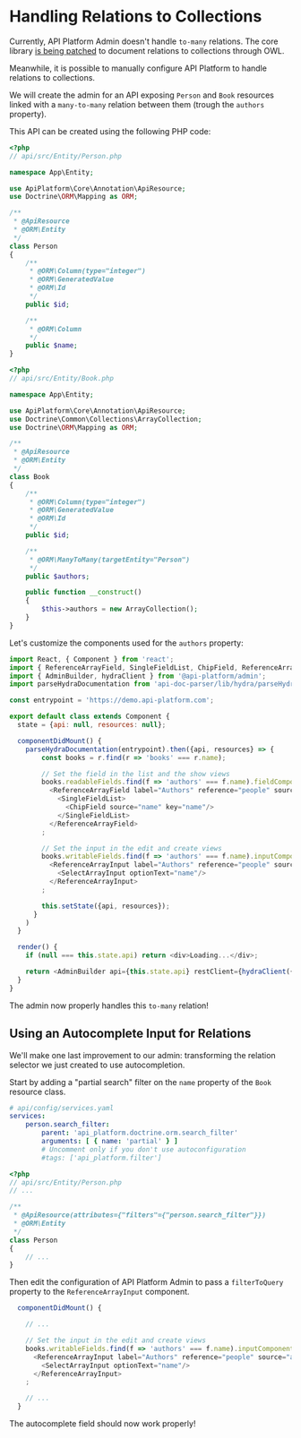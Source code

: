 # Handling Relations to Collections

Currently, API Platform Admin doesn't handle `to-many` relations. The core library [is being patched](https://github.com/api-platform/core/pull/1189)
to document relations to collections through OWL.

Meanwhile, it is possible to manually configure API Platform to handle relations to collections.

We will create the admin for an API exposing `Person` and `Book` resources linked with a `many-to-many`
relation between them (trough the `authors` property).

This API can be created using the following PHP code:

```php
<?php
// api/src/Entity/Person.php

namespace App\Entity;

use ApiPlatform\Core\Annotation\ApiResource;
use Doctrine\ORM\Mapping as ORM;

/**
 * @ApiResource
 * @ORM\Entity
 */
class Person
{
    /**
     * @ORM\Column(type="integer")
     * @ORM\GeneratedValue
     * @ORM\Id
     */
    public $id;

    /**
     * @ORM\Column
     */
    public $name;
}
```

```php
<?php
// api/src/Entity/Book.php

namespace App\Entity;

use ApiPlatform\Core\Annotation\ApiResource;
use Doctrine\Common\Collections\ArrayCollection;
use Doctrine\ORM\Mapping as ORM;

/**
 * @ApiResource
 * @ORM\Entity
 */
class Book
{
    /**
     * @ORM\Column(type="integer")
     * @ORM\GeneratedValue
     * @ORM\Id
     */
    public $id;

    /**
     * @ORM\ManyToMany(targetEntity="Person")
     */
    public $authors;

    public function __construct()
    {
        $this->authors = new ArrayCollection();
    }
}
```

Let's customize the components used for the `authors` property:

```javascript
import React, { Component } from 'react';
import { ReferenceArrayField, SingleFieldList, ChipField, ReferenceArrayInput, SelectArrayInput } from 'admin-on-rest';
import { AdminBuilder, hydraClient } from '@api-platform/admin';
import parseHydraDocumentation from 'api-doc-parser/lib/hydra/parseHydraDocumentation';

const entrypoint = 'https://demo.api-platform.com';

export default class extends Component {
  state = {api: null, resources: null};

  componentDidMount() {
    parseHydraDocumentation(entrypoint).then({api, resources} => {
        const books = r.find(r => 'books' === r.name);

        // Set the field in the list and the show views
        books.readableFields.find(f => 'authors' === f.name).fieldComponent =
          <ReferenceArrayField label="Authors" reference="people" source="authors" key="authors">
            <SingleFieldList>
              <ChipField source="name" key="name"/>
            </SingleFieldList>
          </ReferenceArrayField>
        ;

        // Set the input in the edit and create views
        books.writableFields.find(f => 'authors' === f.name).inputComponent =
          <ReferenceArrayInput label="Authors" reference="people" source="authors" key="authors">
            <SelectArrayInput optionText="name"/>
          </ReferenceArrayInput>
        ;

        this.setState({api, resources});
      }
    )
  }

  render() {
    if (null === this.state.api) return <div>Loading...</div>;

    return <AdminBuilder api={this.state.api} restClient={hydraClient({entrypoint: entrypoint, resources: this.state.resources})}/>
  }
}
```

The admin now properly handles this `to-many` relation!

## Using an Autocomplete Input for Relations

We'll make one last improvement to our admin: transforming the relation selector we just created to use autocompletion.

Start by adding a "partial search" filter on the `name` property of the `Book` resource class.

```yaml
# api/config/services.yaml
services:
    person.search_filter:
        parent: 'api_platform.doctrine.orm.search_filter'
        arguments: [ { name: 'partial' } ]
        # Uncomment only if you don't use autoconfiguration
        #tags: ['api_platform.filter']
```

```php
<?php
// api/src/Entity/Person.php
// ...

/**
 * @ApiResource(attributes={"filters"={"person.search_filter"}})
 * @ORM\Entity
 */
class Person
{
    // ...
}
```

Then edit the configuration of API Platform Admin to pass a `filterToQuery` property to the `ReferenceArrayInput` component.

```javascript
  componentDidMount() {

    // ...

    // Set the input in the edit and create views
    books.writableFields.find(f => 'authors' === f.name).inputComponent =
      <ReferenceArrayInput label="Authors" reference="people" source="authors" key="authors" filterToQuery={searchText => ({ name: searchText })}>
        <SelectArrayInput optionText="name"/>
      </ReferenceArrayInput>
    ;

    // ...
  }
```

The autocomplete field should now work properly!
